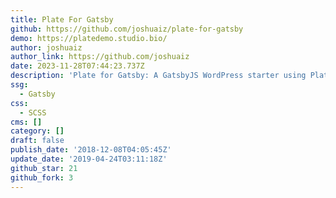 ```yaml
---
title: Plate For Gatsby
github: https://github.com/joshuaiz/plate-for-gatsby
demo: https://platedemo.studio.bio/
author: joshuaiz
author_link: https://github.com/joshuaiz
date: 2023-11-28T07:44:23.737Z
description: 'Plate for Gatsby: A GatsbyJS WordPress starter using Plate'
ssg:
  - Gatsby
css:
  - SCSS
cms: []
category: []
draft: false
publish_date: '2018-12-08T04:05:45Z'
update_date: '2019-04-24T03:11:18Z'
github_star: 21
github_fork: 3
---
```

